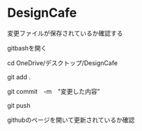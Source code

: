 # DesignCafe
変更ファイルが保存されているか確認する

gitbashを開く

cd OneDrive/デスクトップ/DesignCafe

git add .


git commit　-m　"変更した内容”


git push

githubのページを開いて更新されているか確認
